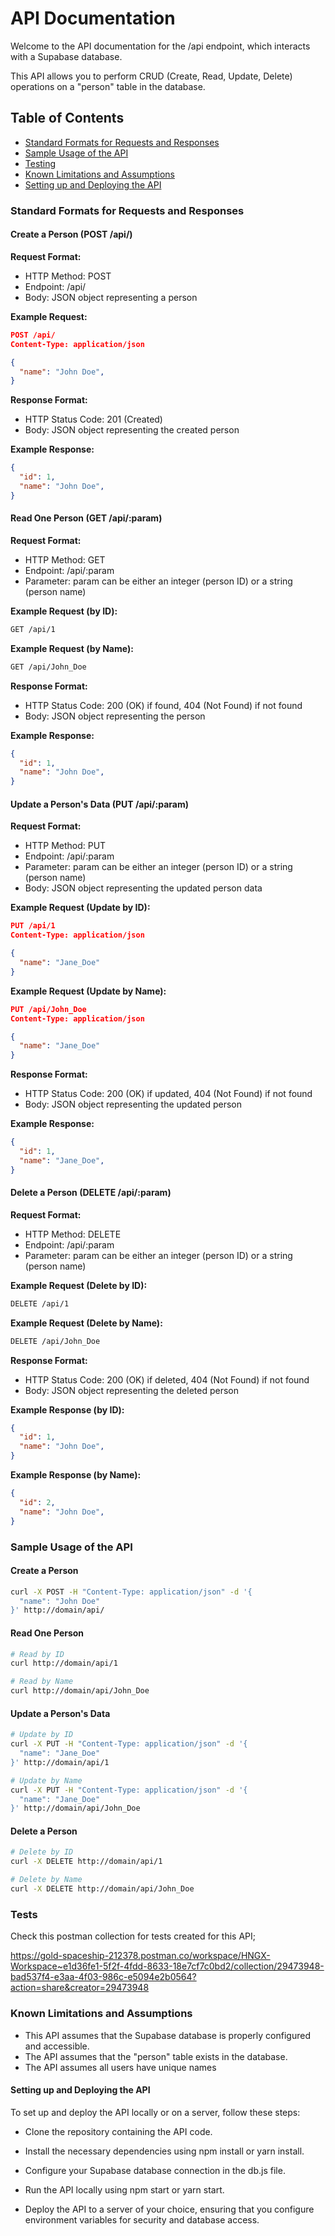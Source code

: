 # API Documentation


Welcome to the API documentation for the /api endpoint, which interacts with a Supabase database. 

This API allows you to perform CRUD (Create, Read, Update, Delete) operations on a "person" table in the database.

## Table of Contents
- [Standard Formats for Requests and Responses](#Standard-Formats-for-Requests-and-Assumptions)
- [Sample Usage of the API](#Sample-Usage-of-the-API)
- [Testing](#Tests)
- [Known Limitations and Assumptions](#Known-Limitations-and-Assumptions)
- [Setting up and Deploying the API](#Setting-up-and-Deploying-the-API)

### Standard Formats for Requests and Responses

#### Create a Person (POST /api/)


**Request Format:**

- HTTP Method: POST
- Endpoint: /api/
- Body: JSON object representing a person


**Example Request:**

```json
POST /api/
Content-Type: application/json

{
  "name": "John Doe",
}
```

**Response Format:**

- HTTP Status Code: 201 (Created)
- Body: JSON object representing the created person


**Example Response:**

```json
{
  "id": 1,
  "name": "John Doe",
}
```
#### Read One Person (GET /api/:param)


**Request Format:**

- HTTP Method: GET
- Endpoint: /api/:param
- Parameter: param can be either an integer (person ID) or a string (person name)


**Example Request (by ID):**

```bash
GET /api/1
```


**Example Request (by Name):**

```bash
GET /api/John_Doe
```

**Response Format:**

- HTTP Status Code: 200 (OK) if found, 404 (Not Found) if not found
- Body: JSON object representing the person


**Example Response:**

```json
{
  "id": 1,
  "name": "John Doe",
}
```

#### Update a Person's Data (PUT /api/:param)


**Request Format:**

- HTTP Method: PUT
- Endpoint: /api/:param
- Parameter: param can be either an integer (person ID) or a string (person name)
- Body: JSON object representing the updated person data


**Example Request (Update by ID):**

```json
PUT /api/1
Content-Type: application/json

{
  "name": "Jane_Doe"
}
```
**Example Request (Update by Name):**

```json
PUT /api/John_Doe
Content-Type: application/json

{
  "name": "Jane_Doe"
}
```


**Response Format:**

- HTTP Status Code: 200 (OK) if updated, 404 (Not Found) if not found
- Body: JSON object representing the updated person


**Example Response:**

```json
{
  "id": 1,
  "name": "Jane_Doe",
}
```
#### Delete a Person (DELETE /api/:param)


**Request Format:**

- HTTP Method: DELETE
- Endpoint: /api/:param
- Parameter: param can be either an integer (person ID) or a string (person name)


**Example Request (Delete by ID):**

```bash
DELETE /api/1
```
**Example Request (Delete by Name):**

```bash
DELETE /api/John_Doe
```


**Response Format:**

- HTTP Status Code: 200 (OK) if deleted, 404 (Not Found) if not found
- Body: JSON object representing the deleted person


**Example Response (by ID):**

```json
{
  "id": 1,
  "name": "John Doe",
}
```

**Example Response (by Name):**

```json
{
  "id": 2,
  "name": "John Doe",
}
```


### Sample Usage of the API


#### Create a Person


```bash
curl -X POST -H "Content-Type: application/json" -d '{
  "name": "John Doe"
}' http://domain/api/
```
#### Read One Person


```bash
# Read by ID
curl http://domain/api/1

# Read by Name
curl http://domain/api/John_Doe
```


#### Update a Person's Data
```bash
# Update by ID
curl -X PUT -H "Content-Type: application/json" -d '{
  "name": "Jane_Doe"
}' http://domain/api/1

# Update by Name
curl -X PUT -H "Content-Type: application/json" -d '{
  "name": "Jane_Doe"
}' http://domain/api/John_Doe
```


#### Delete a Person
```bash
# Delete by ID
curl -X DELETE http://domain/api/1

# Delete by Name
curl -X DELETE http://domain/api/John_Doe
```

### Tests

Check this postman collection for tests created for this API;

https://gold-spaceship-212378.postman.co/workspace/HNGX-Workspace~e1d36fe1-5f2f-4fdd-8633-18e7cf7c0bd2/collection/29473948-bad537f4-e3aa-4f03-986c-e5094e2b0564?action=share&creator=29473948


### Known Limitations and Assumptions
- This API assumes that the Supabase database is properly configured and accessible.
- The API assumes that the "person" table exists in the database.
- The API assumes all users have unique names


#### Setting up and Deploying the API


To set up and deploy the API locally or on a server, follow these steps:

- Clone the repository containing the API code.

- Install the necessary dependencies using npm install or yarn install.

- Configure your Supabase database connection in the db.js file.

- Run the API locally using npm start or yarn start.

- Deploy the API to a server of your choice, ensuring that you configure environment variables for security and database access.
